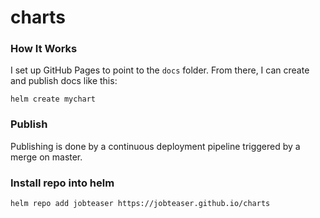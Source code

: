 # charts

### How It Works

I set up GitHub Pages to point to the `docs` folder. From there, I can
create and publish docs like this:

```
helm create mychart
```

### Publish
Publishing is done by a continuous deployment pipeline triggered by a merge on master.

### Install repo into helm

```
helm repo add jobteaser https://jobteaser.github.io/charts
```

